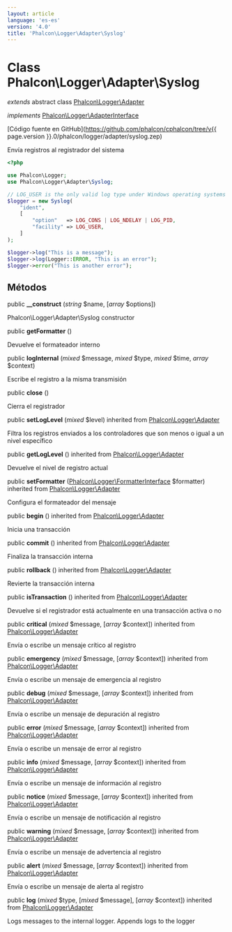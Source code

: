 ```yaml
---
layout: article
language: 'es-es'
version: '4.0'
title: 'Phalcon\Logger\Adapter\Syslog'
---
```

# Class **Phalcon\Logger\Adapter\Syslog**

*extends* abstract class [Phalcon\Logger\Adapter](Phalcon_Logger_Adapter)

*implements* [Phalcon\Logger\AdapterInterface](Phalcon_Logger_AdapterInterface)

[Código fuente en GitHub](https://github.com/phalcon/cphalcon/tree/v{{ page.version }}.0/phalcon/logger/adapter/syslog.zep)

Envía registros al registrador del sistema

```php
<?php

use Phalcon\Logger;
use Phalcon\Logger\Adapter\Syslog;

// LOG_USER is the only valid log type under Windows operating systems
$logger = new Syslog(
    "ident",
    [
        "option"   => LOG_CONS | LOG_NDELAY | LOG_PID,
        "facility" => LOG_USER,
    ]
);

$logger->log("This is a message");
$logger->log(Logger::ERROR, "This is an error");
$logger->error("This is another error");

```

## Métodos

public **__construct** (*string* $name, [*array* $options])

Phalcon\Logger\Adapter\Syslog constructor

public **getFormatter** ()

Devuelve el formateador interno

public **logInternal** (*mixed* $message, *mixed* $type, *mixed* $time, *array* $context)

Escribe el registro a la misma transmisión

public **close** ()

Cierra el registrador

public **setLogLevel** (*mixed* $level) inherited from [Phalcon\Logger\Adapter](Phalcon_Logger_Adapter)

Filtra los registros enviados a los controladores que son menos o igual a un nivel específico

public **getLogLevel** () inherited from [Phalcon\Logger\Adapter](Phalcon_Logger_Adapter)

Devuelve el nivel de registro actual

public **setFormatter** ([Phalcon\Logger\FormatterInterface](Phalcon_Logger_FormatterInterface) $formatter) inherited from [Phalcon\Logger\Adapter](Phalcon_Logger_Adapter)

Configura el formateador del mensaje

public **begin** () inherited from [Phalcon\Logger\Adapter](Phalcon_Logger_Adapter)

Inicia una transacción

public **commit** () inherited from [Phalcon\Logger\Adapter](Phalcon_Logger_Adapter)

Finaliza la transacción interna

public **rollback** () inherited from [Phalcon\Logger\Adapter](Phalcon_Logger_Adapter)

Revierte la transacción interna

public **isTransaction** () inherited from [Phalcon\Logger\Adapter](Phalcon_Logger_Adapter)

Devuelve si el registrador está actualmente en una transacción activa o no

public **critical** (*mixed* $message, [*array* $context]) inherited from [Phalcon\Logger\Adapter](Phalcon_Logger_Adapter)

Envía o escribe un mensaje crítico al registro

public **emergency** (*mixed* $message, [*array* $context]) inherited from [Phalcon\Logger\Adapter](Phalcon_Logger_Adapter)

Envía o escribe un mensaje de emergencia al registro

public **debug** (*mixed* $message, [*array* $context]) inherited from [Phalcon\Logger\Adapter](Phalcon_Logger_Adapter)

Envía o escribe un mensaje de depuración al registro

public **error** (*mixed* $message, [*array* $context]) inherited from [Phalcon\Logger\Adapter](Phalcon_Logger_Adapter)

Envía o escribe un mensaje de error al registro

public **info** (*mixed* $message, [*array* $context]) inherited from [Phalcon\Logger\Adapter](Phalcon_Logger_Adapter)

Envía o escribe un mensaje de información al registro

public **notice** (*mixed* $message, [*array* $context]) inherited from [Phalcon\Logger\Adapter](Phalcon_Logger_Adapter)

Envía o escribe un mensaje de notificación al registro

public **warning** (*mixed* $message, [*array* $context]) inherited from [Phalcon\Logger\Adapter](Phalcon_Logger_Adapter)

Envía o escribe un mensaje de advertencia al registro

public **alert** (*mixed* $message, [*array* $context]) inherited from [Phalcon\Logger\Adapter](Phalcon_Logger_Adapter)

Envía o escribe un mensaje de alerta al registro

public **log** (*mixed* $type, [*mixed* $message], [*array* $context]) inherited from [Phalcon\Logger\Adapter](Phalcon_Logger_Adapter)

Logs messages to the internal logger. Appends logs to the logger